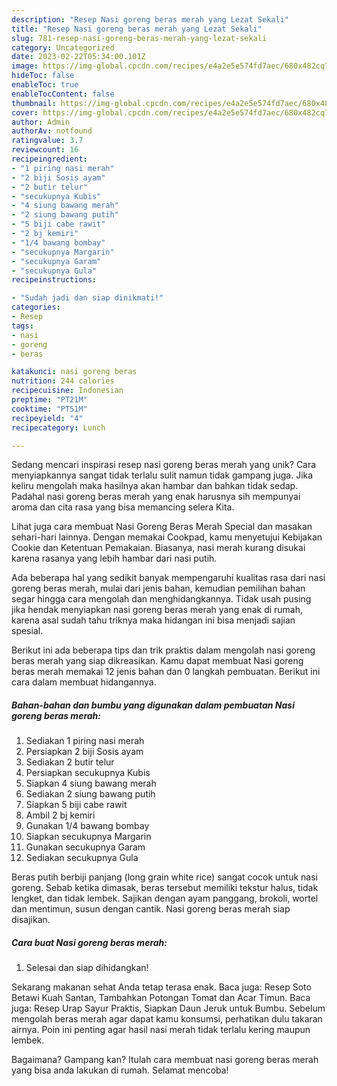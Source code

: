 ```yaml
---
description: "Resep Nasi goreng beras merah yang Lezat Sekali"
title: "Resep Nasi goreng beras merah yang Lezat Sekali"
slug: 781-resep-nasi-goreng-beras-merah-yang-lezat-sekali
category: Uncategorized
date: 2023-02-22T05:34:00.101Z
image: https://img-global.cpcdn.com/recipes/e4a2e5e574fd7aec/680x482cq70/nasi-goreng-beras-merah-foto-resep-utama.jpg
hideToc: false
enableToc: true
enableTocContent: false
thumbnail: https://img-global.cpcdn.com/recipes/e4a2e5e574fd7aec/680x482cq70/nasi-goreng-beras-merah-foto-resep-utama.jpg
cover: https://img-global.cpcdn.com/recipes/e4a2e5e574fd7aec/680x482cq70/nasi-goreng-beras-merah-foto-resep-utama.jpg
author: Admin
authorAv: notfound
ratingvalue: 3.7
reviewcount: 16
recipeingredient:
- "1 piring nasi merah"
- "2 biji Sosis ayam"
- "2 butir telur"
- "secukupnya Kubis"
- "4 siung bawang merah"
- "2 siung bawang putih"
- "5 biji cabe rawit"
- "2 bj kemiri"
- "1/4 bawang bombay"
- "secukupnya Margarin"
- "secukupnya Garam"
- "secukupnya Gula"
recipeinstructions:

- "Sudah jadi dan siap dinikmati!"
categories:
- Resep
tags:
- nasi
- goreng
- beras

katakunci: nasi goreng beras 
nutrition: 244 calories
recipecuisine: Indonesian
preptime: "PT21M"
cooktime: "PT51M"
recipeyield: "4"
recipecategory: Lunch

---
```





Sedang mencari inspirasi resep nasi goreng beras merah yang unik? Cara menyiapkannya sangat tidak terlalu sulit namun tidak gampang juga. Jika keliru mengolah maka hasilnya akan hambar dan bahkan tidak sedap. Padahal nasi goreng beras merah yang enak harusnya sih mempunyai aroma dan cita rasa yang bisa memancing selera Kita.





Lihat juga cara membuat Nasi Goreng Beras Merah Special dan masakan sehari-hari lainnya. Dengan memakai Cookpad, kamu menyetujui Kebijakan Cookie dan Ketentuan Pemakaian. Biasanya, nasi merah kurang disukai karena rasanya yang lebih hambar dari nasi putih.

Ada beberapa hal yang sedikit banyak mempengaruhi kualitas rasa dari nasi goreng beras merah, mulai dari jenis bahan, kemudian pemilihan bahan segar hingga cara mengolah dan menghidangkannya. Tidak usah pusing jika hendak menyiapkan nasi goreng beras merah yang enak di rumah, karena asal sudah tahu triknya maka hidangan ini bisa menjadi sajian spesial.






Berikut ini ada beberapa tips dan trik praktis dalam mengolah nasi goreng beras merah yang siap dikreasikan. Kamu dapat membuat Nasi goreng beras merah memakai 12 jenis bahan dan 0 langkah pembuatan. Berikut ini cara dalam membuat hidangannya.

<!--inarticleads1-->

##### Bahan-bahan dan bumbu yang digunakan dalam pembuatan Nasi goreng beras merah:

1. Sediakan 1 piring nasi merah
1. Persiapkan 2 biji Sosis ayam
1. Sediakan 2 butir telur
1. Persiapkan secukupnya Kubis
1. Siapkan 4 siung bawang merah
1. Sediakan 2 siung bawang putih
1. Siapkan 5 biji cabe rawit
1. Ambil 2 bj kemiri
1. Gunakan 1/4 bawang bombay
1. Siapkan secukupnya Margarin
1. Gunakan secukupnya Garam
1. Sediakan secukupnya Gula


Beras putih berbiji panjang (long grain white rice) sangat cocok untuk nasi goreng. Sebab ketika dimasak, beras tersebut memiliki tekstur halus, tidak lengket, dan tidak lembek. Sajikan dengan ayam panggang, brokoli, wortel dan mentimun, susun dengan cantik. Nasi goreng beras merah siap disajikan. 

<!--inarticleads2-->

##### Cara buat Nasi goreng beras merah:


1. Selesai dan siap dihidangkan!

Sekarang makanan sehat Anda tetap terasa enak. Baca juga: Resep Soto Betawi Kuah Santan, Tambahkan Potongan Tomat dan Acar Timun. Baca juga: Resep Urap Sayur Praktis, Siapkan Daun Jeruk untuk Bumbu. Sebelum mengolah beras merah agar dapat kamu konsumsi, perhatikan dulu takaran airnya. Poin ini penting agar hasil nasi merah tidak terlalu kering maupun lembek. 

Bagaimana? Gampang kan? Itulah cara membuat nasi goreng beras merah yang bisa anda lakukan di rumah. Selamat mencoba!
